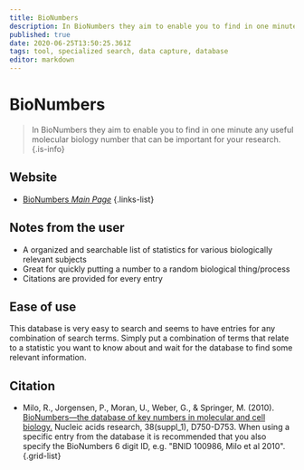 ```yaml
---
title: BioNumbers
description: In BioNumbers they aim to enable you to find in one minute any useful molecular biology number that can be important for your research.
published: true
date: 2020-06-25T13:50:25.361Z
tags: tool, specialized search, data capture, database
editor: markdown
---
```


# BioNumbers

> In BioNumbers they aim to enable you to find in one minute any useful molecular biology number that can be important for your research. 
{.is-info}



## Website
- [BioNumbers *Main Page*](https://bionumbers.hms.harvard.edu/search.aspx)
{.links-list}

## Notes from the user
- A organized and searchable list of statistics for various biologically relevant subjects
- Great for quickly putting a number to a random biological thing/process
- Citations are provided for every entry

## Ease of use

This database is very easy to search and seems to have entries for any combination of search terms. Simply put a combination of terms that relate to a statistic you want to know about and wait for the database to find some relevant information.


## Citation

- Milo, R., Jorgensen, P., Moran, U., Weber, G., & Springer, M. (2010). [BioNumbers—the database of key numbers in molecular and cell biology.](https://academic.oup.com/nar/article/38/suppl_1/D750/3112244) Nucleic acids research, 38(suppl_1), D750-D753.
&NewLine;
	When using a specific entry from the database it is recommended that you also specify the BioNumbers 6 digit ID, e.g. "BNID 100986, Milo et al 2010".
{.grid-list}
